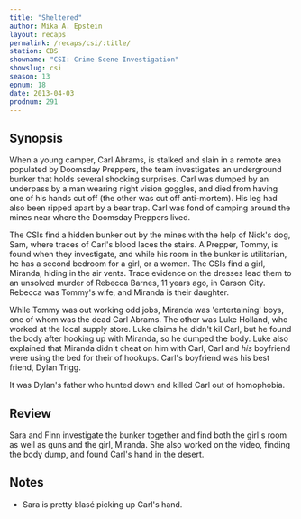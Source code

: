 ```yaml
---
title: "Sheltered"
author: Mika A. Epstein
layout: recaps
permalink: /recaps/csi/:title/
station: CBS
showname: "CSI: Crime Scene Investigation"
showslug: csi
season: 13
epnum: 18
date: 2013-04-03
prodnum: 291
---
```


## Synopsis

When a young camper, Carl Abrams, is stalked and slain in a remote area populated by Doomsday Preppers, the team investigates an underground bunker that holds several shocking surprises. Carl was dumped by an underpass by a man wearing night vision goggles, and died from having one of his hands cut off (the other was cut off anti-mortem). His leg had also been ripped apart by a bear trap. Carl was fond of camping around the mines near where the Doomsday Preppers lived.

The CSIs find a hidden bunker out by the mines with the help of Nick's dog, Sam, where traces of Carl's blood laces the stairs. A Prepper, Tommy, is found when they investigate, and while his room in the bunker is utilitarian, he has a second bedroom for a girl, or a women. The CSIs find a girl, Miranda, hiding in the air vents. Trace evidence on the dresses lead them to an unsolved murder of Rebecca Barnes, 11 years ago, in Carson City. Rebecca was Tommy's wife, and Miranda is their daughter.

While Tommy was out working odd jobs, Miranda was 'entertaining' boys, one of whom was the dead Carl Abrams. The other was Luke Holland, who worked at the local supply store. Luke claims he didn't kil Carl, but he found the body after hooking up with Miranda, so he dumped the body. Luke also explained that Miranda didn't cheat on him with Carl, Carl and *his* boyfriend were using the bed for their of hookups. Carl's boyfriend was his best friend, Dylan Trigg.

It was Dylan's father who hunted down and killed Carl out of homophobia.

## Review

Sara and Finn investigate the bunker together and find both the girl's room as well as guns and the girl, Miranda. She also worked on the video, finding the body dump, and found Carl's hand in the desert.

## Notes

* Sara is pretty blasé picking up Carl's hand.
